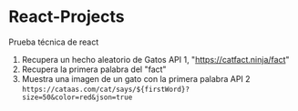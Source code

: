 # React-Projects


Prueba técnica de react

1. Recupera un hecho aleatorio de Gatos
API 1, "https://catfact.ninja/fact"
2. Recupera la primera palabra del "fact"
3. Muestra una imagen de un gato con la primera palabra
API 2 `https://cataas.com/cat/says/${firstWord}?size=50&color=red&json=true`

